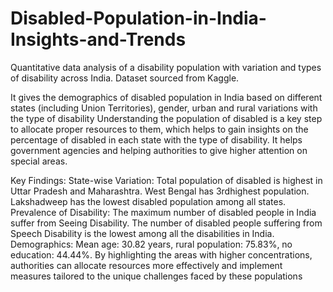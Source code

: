 # Disabled-Population-in-India-Insights-and-Trends
Quantitative data analysis of a disability population with variation and types of disability across India. Dataset sourced from Kaggle.

It gives the demographics of disabled population in India based on different states (including Union Territories), gender, urban and rural variations with the type of disability
Understanding the population of disabled is a key step to allocate proper resources to them, which helps to gain insights on the percentage of disabled in each state with the type of disability. It helps government agencies and helping authorities to give higher attention on special areas.

 Key Findings:
State-wise Variation: Total population of disabled is highest in Uttar Pradesh and Maharashtra. West Bengal has 3rdhighest population. Lakshadweep has the lowest disabled population among all states. 
Prevalence of Disability: The maximum number of disabled people in India suffer from Seeing Disability. The number of disabled people suffering from Speech Disability is the lowest among all the disabilities in India. 
Demographics: Mean age: 30.82 years, rural population: 75.83%, no education: 44.44%.
By highlighting the areas with higher concentrations, authorities can allocate resources more effectively and implement measures tailored to the unique challenges faced by these populations


